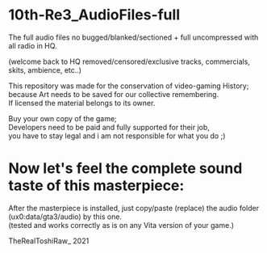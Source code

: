 # 10th-Re3_AudioFiles-full
The full audio files no bugged/blanked/sectioned + full uncompressed with all radio in HQ.

(welcome back to HQ removed/censored/exclusive tracks, commercials, skits, ambience, etc..)  

This repository was made for the conservation of video-gaming History;  
because Art needs to be saved for our collective remembering.  
If licensed the material belongs to its owner.  

Buy your own copy of the game;  
Developers need to be paid and fully supported for their job,  
you have to stay legal and i am not responsible for what you do ;)  

# Now let's feel the complete sound taste of this masterpiece:  

After the masterpiece is installed, just copy/paste (replace) the audio folder (ux0:data/gta3/audio) by this one.  
(tested and works correctly as is on any Vita version of your game.)  

TheRealToshiRaw_ 2021  
